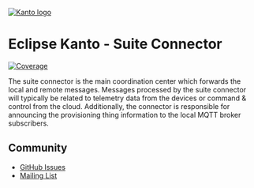 [![Kanto logo](https://github.com/eclipse-kanto/kanto/raw/main/logo/kanto.svg)](https://eclipse.dev/kanto/)

# Eclipse Kanto - Suite Connector

[![Coverage](https://github.com/eclipse-kanto/suite-connector/wiki/coverage.svg)](#)

The suite connector is the main coordination center which forwards the local
and remote messages. Messages processed by the suite connector will
typically be related to telemetry data from the devices or command &
control from the cloud. Additionally, the connector is responsible for
announcing the provisioning thing information to the local MQTT broker
subscribers.

## Community

* [GitHub Issues](https://github.com/eclipse-kanto/suite-connector/issues)
* [Mailing List](https://accounts.eclipse.org/mailing-list/kanto-dev)
